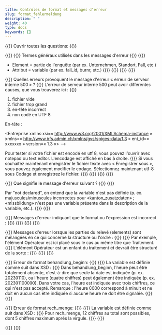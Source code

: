 ```yaml
---
title: Contrôles de format et messages d'erreur
slug: format_fehlermeldung
description: " "
weight: 40
type: docs
keywords: []
---
```


{{<faqBlock>}}
Ouvrir toutes les questions: {{<collapsibleGroupCommand groupId="format_fehlermeldung">}}

{{<numberedList>}}
{{<listItem>}}
Termes généraux utilisés dans les messages d'erreur
{{<collapsibleBlock groupId="format_fehlermeldung">}}
{{<markdown>}}
-  Element = partie de l'enquête (par ex. Unternehmen, Standort, Fall, etc.)
-  Attribut = variable (par ex. fall_id, burnr, etc.)
{{</markdown>}}
{{<insertImage image="tf1.png" class="edge max-w-90">}}
{{</collapsibleBlock>}}
{{</listItem>}}

{{<listItem>}}
Quelles erreurs provoquent le message d'erreur « erreur de serveur interne 500 » ?
{{<collapsibleBlock groupId="format_fehlermeldung">}}
L'erreur de serveur interne 500 peut avoir différentes causes, que vous trouverez ici :
{{<markdown>}}
1. fichier vide
2. fichier trop grand
3. en-tête incorrect 
4. non codé en UTF 8

En-tête :

<?xml version=« 1.0 » encoding=« UTF-8 »?>
<Entreprise xmlns:xsi=« http://www.w3.org/2001/XMLSchema-instance » xmlns=« http://www.bfs.admin.ch/xmlns/gvs/spiges-data/1.3 » ent_id=« xxxxxxx » version=« 1.3 »> -->

Pour tester si votre fichier est encodé en utf 8, vous pouvez l'ouvrir avec notepad ou text editor. L'encodage est affiché en bas à droite.
{{<insertImage image="tf2.png" class="edge max-w-90">}}
Si vous souhaitez maintenant enregistrer le fichier texte avec « Enregistrer sous », vous pouvez également modifier le codage. Sélectionnez maintenant utf-8 sous Codage et enregistrez le fichier.
{{<insertImage image="tf3.png" class="edge max-w-90">}}
{{</markdown>}}
{{</collapsibleBlock>}}
{{</listItem>}}

{{<listItem>}}
Que signifie le message d'erreur suivant ?
{{<collapsibleBlock groupId="format_fehlermeldung">}}
{{<insertImage image="tf4.png" class="edge max-w-90">}}

Par "not declared", on entend que la variable n'est pas définie (p. ex. majuscules/minuscules incorrectes pour «kanton_zusatzdaten» ; «missbildung» n'est pas une variable présente dans la description de la variable, etc.).
{{</collapsibleBlock>}}
{{</listItem>}}

{{<listItem>}}
Messages d'erreur indiquant que le format ou l'expression est incorrect : 
{{<collapsibleBlock groupId="format_fehlermeldung">}}
{{<insertImage image="tf5.png" class="edge max-w-90">}}
{{</collapsibleBlock>}}
{{</listItem>}}

{{<listItem>}}
Messages d'erreur lorsque les parties du relevé (elements) sont mélangées en ce qui concerne la structure ou l'ordre :
{{<collapsibleBlock groupId="format_fehlermeldung">}}
{{<insertImage image="tf6.png" class="edge max-w-90">}}
Par exemple, l'élément Opérateur est ici placé sous le cas au même titre que Traitement. 
{{<insertImage image="tf7.png" class="edge max-w-90">}}
L'élément Opérateur est un enfant du traitement et devrait être structuré de la sorte : 
{{<insertImage image="tf8.png" class="edge max-w-90">}}
{{</collapsibleBlock>}}
{{</listItem>}}

{{<listItem>}}
Erreur de format behandlung_beginn:
{{<collapsibleBlock groupId="format_fehlermeldung">}}
{{<insertImage image="tf9.png" class="edge max-w-90">}}
La variable est définie comme suit dans XSD :
{{<insertImage image="tf10.png" class="edge max-w-90">}}
Dans behandlung_beginn, l'heure peut être totalement absente, c'est-à-dire que seule la date est indiquée (p. ex. 20230110), ou l'heure (quatre chiffres) peut également être indiquée (p. ex. 202301100000). Dans votre cas, l'heure est indiquée avec trois chiffres, ce qui n'est pas accepté. Remarque : l'heure 0000 correspond à minuit et ne doit en aucun cas être indiquée si aucune heure ne doit être signalée.
{{</collapsibleBlock>}}
{{</listItem>}}

{{<listItem>}}
Erreur de format rech_menge:
{{<collapsibleBlock groupId="format_fehlermeldung">}}
{{<insertImage image="tf11.png" class="edge max-w-90">}}
La variable est définie comme suit dans XSD :
{{<insertImage image="tf12.png" class="edge max-w-90">}}
Pour rech_menge, 12 chiffres au total sont possibles, dont 5 chiffres maximum après la virgule.
{{</collapsibleBlock>}}
{{</listItem>}}

{{</numberedList>}}
{{</faqBlock>}}